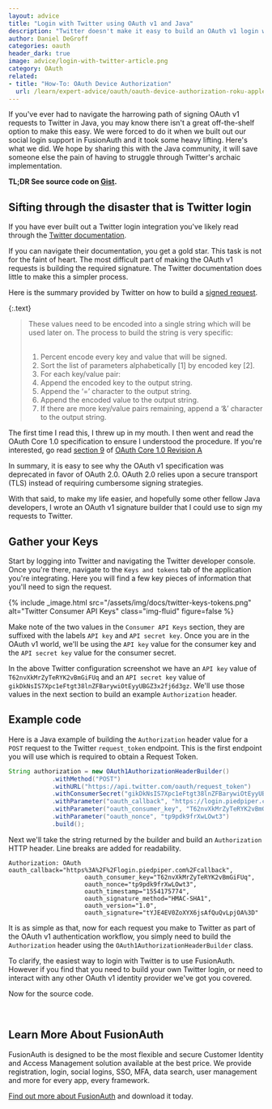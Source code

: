 ```yaml
---
layout: advice
title: "Login with Twitter using OAuth v1 and Java"
description: "Twitter doesn't make it easy to build an OAuth v1 login with Java. Here's how we did it for FusionAuth."
author: Daniel DeGroff
categories: oauth
header_dark: true
image: advice/login-with-twitter-article.png
category: OAuth
related:
- title: "How-To: OAuth Device Authorization"
  url: /learn/expert-advice/oauth/oauth-device-authorization-roku-appletv-xbox
---
```

If you've ever had to navigate the harrowing path of signing OAuth v1 requests to Twitter in Java, you may know there isn't a great off-the-shelf option to make this easy. We were forced to do it when we built out our social login support in FusionAuth and it took some heavy lifting. Here's what we did. We hope by sharing this with the Java community, it will save someone else the pain of having to struggle through Twitter's archaic implementation.

**TL;DR See source code on [Gist](https://gist.github.com/robotdan/33f5834399b6b30fea2ae59e87823e1d).**

## Sifting through the disaster that is Twitter login

If you have ever built out a Twitter login integration you've likely read through the [Twitter documentation](https://developer.twitter.com/en/docs/twitter-for-websites/log-in-with-twitter/guides/implementing-sign-in-with-twitter.html
).

If you can navigate their documentation, you get a gold star. This task is not for the faint of heart. The most difficult part of making the OAuth v1 requests is building the required signature. The Twitter documentation does little to make this a simpler process.

Here is the summary provided by Twitter on how to build a [signed request](https://developer.twitter.com/en/docs/basics/authentication/guides/creating-a-signature.html).

{:.text}
> These values need to be encoded into a single string which will be used later on. The process to build the string is very specific:
> <br><br>
> 1. Percent encode every key and value that will be signed.
> 2. Sort the list of parameters alphabetically [1] by encoded key [2].
> 3. For each key/value pair:
> 4. Append the encoded key to the output string.
> 5. Append the ‘=’ character to the output string.
> 6. Append the encoded value to the output string.
> 7. If there are more key/value pairs remaining, append a ‘&’ character to the output string.

The first time I read this, I threw up in my mouth. I then went and read the OAuth Core 1.0 specification to ensure I understood the procedure. If you're interested, go read [section 9](https://oauth.net/core/1.0a/#signing_process) of [OAuth Core 1.0 Revision A](https://oauth.net/core/1.0a/)

In summary, it is easy to see why the OAuth v1 specification was deprecated in favor of OAuth 2.0. OAuth 2.0 relies upon a secure transport (TLS) instead of requiring cumbersome signing strategies.

With that said, to make my life easier, and hopefully some other fellow Java developers, I wrote an OAuth v1 signature builder that I could use to sign my requests to Twitter.

## Gather your Keys

Start by logging into Twitter and navigating the Twitter developer console. Once you're there, navigate to the `Keys and tokens` tab of the application you're integrating. Here you will find a few key pieces of information that you'll need to sign the request.


{% include _image.html src="/assets/img/docs/twitter-keys-tokens.png" alt="Twitter Consumer API Keys" class="img-fluid" figure=false %}

Make note of the two values in the `Consumer API Keys` section, they are suffixed with the labels `API key` and `API secret key`. Once you are in the OAuth v1 world, we'll be using the `API key` value for the consumer key and the `API secret key` value for the consumer secret.


In the above Twitter configuration screenshot we have an `API key` value of `T62nvXkMrZyTeRYK2vBmGiFUq` and an `API secret key` value of `gikDkNsIS7Xpc1eFtgt38lnZFBarywiOtEyyUBGZ3x2fj6d3gz`. We'll use those values in the next section to build an example `Authorization` header.

## Example code

Here is a Java example of building the `Authorization` header value for a `POST` request to the Twitter `request_token` endpoint. This is the first endpoint you will use which is required to obtain a Request Token.

```java
String authorization = new OAuth1AuthorizationHeaderBuilder()
            .withMethod("POST")
            .withURL("https://api.twitter.com/oauth/request_token")
            .withConsumerSecret("gikDkNsIS7Xpc1eFtgt38lnZFBarywiOtEyyUBGZ3x2fj6d3gz")
            .withParameter("oauth_callback", "https://login.piedpiper.com/callback")
            .withParameter("oauth_consumer_key", "T62nvXkMrZyTeRYK2vBmGiFUq")
            .withParameter("oauth_nonce", "tp9pdk9frXwLOwt3")
            .build();
```

Next we'll take the string returned by the builder and build an `Authorization` HTTP header. Line breaks are added for readability.
```
Authorization: OAuth oauth_callback="https%3A%2F%2Flogin.piedpiper.com%2Fcallback",
                     oauth_consumer_key="T62nvXkMrZyTeRYK2vBmGiFUq",
                     oauth_nonce="tp9pdk9frXwLOwt3",
                     oauth_timestamp="1554175774",
                     oauth_signature_method="HMAC-SHA1",
                     oauth_version="1.0",
                     oauth_signature="tYJE4EV0ZoXYX6jsAfQuQvLpjOA%3D"
```

It is as simple as that, now for each request you make to Twitter as part of the OAuth v1 authentication workflow, you simply need to build the `Authorization` header using the `OAuth1AuthorizationHeaderBuilder` class.

To clarify, the easiest way to login with Twitter is to use FusionAuth. However if you find that you need to build your own Twitter login, or need to interact with any other OAuth v1 identity provider we've got you covered.

Now for the source code.

<script src="https://gist.github.com/robotdan/33f5834399b6b30fea2ae59e87823e1d.js"></script>

&nbsp;

## Learn More About FusionAuth

FusionAuth is designed to be the most flexible and secure Customer Identity and Access Management solution available at the best price. We provide registration, login, social logins, SSO, MFA, data search, user management and more for every app, every framework.

[Find out more about FusionAuth](https://fusionauth.io/ "FusionAuth Home") and download it today.
